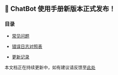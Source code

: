 ## 🎉 ChatBot 使用手册新版本正式发布！

### 目录

* [常见问题](./ISSUE.md)

* [错误日志对照表](./ERROR.md)

* [更新记录](./CHANGELOG.md)


本文档正在持续更新中，如有建议请反馈至[此处](https://docs.google.com/spreadsheets/d/1N28qlYzwhqnL0SaIlsXImELGvcquv3FX9-8CBHSwoU4/edit#gid=1015648221)